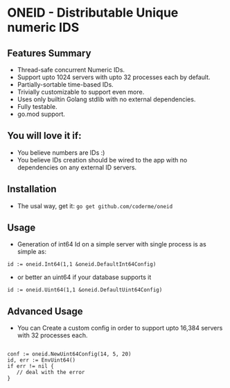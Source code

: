 # ONEID - Distributable Unique numeric IDS


## Features Summary
* Thread-safe concurrent Numeric IDs.
* Support upto 1024 servers with upto 32 processes each by default.
* Partially-sortable time-based IDs.
* Trivially customizable to support even more.
* Uses only builtin Golang stdlib with no external dependencies.
* Fully testable.
* go.mod support.

## You will love it if:
* You believe numbers are IDs :)
* You believe IDs creation should be wired to the app with no dependencies on any external ID servers.


## Installation
* The usal way, get it:
```go get github.com/coderme/oneid```


## Usage
* Generation of int64 Id on a simple server with single process is as simple as:
```
id := oneid.Int64(1,1 &oneid.DefaultInt64Config)
```
* or better an uint64 if your database supports it
```
id := oneid.Uint64(1,1 &oneid.DefaultUint64Config)
```

## Advanced Usage 
* You can Create a custom config in order to support upto 16,384 servers with 32 processes each.
```

conf := oneid.NewUint64Config(14, 5, 20)
id, err := EnvUint64()
if err != nil {
   // deal with the error
}

````


